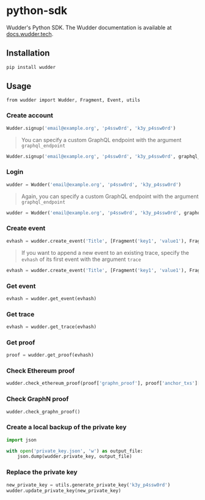 # python-sdk
Wudder's Python SDK. The Wudder documentation is available at [docs.wudder.tech](https://docs.wudder.tech/).

## Installation
```bash
pip install wudder
```

## Usage
```
from wudder import Wudder, Fragment, Event, utils
```

### Create account
```python
Wudder.signup('email@example.org', 'p4ssw0rd', 'k3y_p4ssw0rd')
```

> You can specify a custom GraphQL endpoint with the argument `graphql_endpoint`
```python
Wudder.signup('email@example.org', 'p4ssw0rd', 'k3y_p4ssw0rd', graphql_endpoint='https://api.testnet.wudder.tech/graphql/')
```

### Login
```python
wudder = Wudder('email@example.org', 'p4ssw0rd', 'k3y_p4ssw0rd')
```

> Again, you can specify a custom GraphQL endpoint with the argument `graphql_endpoint`
```python
wudder = Wudder('email@example.org', 'p4ssw0rd', 'k3y_p4ssw0rd', graphql_endpoint='https://api.testnet.wudder.tech/graphql/')
```

### Create event
```python
evhash = wudder.create_event('Title', [Fragment('key1', 'value1'), Fragment('key2', 'value2')])
```

> If you want to append a new event to an existing trace, specify the `evhash` of its first event with the argument `trace`
```python
evhash = wudder.create_event('Title', [Fragment('key1', 'value1'), Fragment('key2', 'value2')], trace='c106851cc1ce91b68254c1e82b2b5e2dbd97471ec7d7ffb6f55aeadba7683a04')
```

### Get event
```python
evhash = wudder.get_event(evhash)
```

### Get trace
```python
evhash = wudder.get_trace(evhash)
```

### Get proof
```python
proof = wudder.get_proof(evhash)
```

### Check Ethereum proof
```python
wudder.check_ethereum_proof(proof['graphn_proof'], proof['anchor_txs']['ethereum']))
```

### Check GraphN proof
```python
wudder.check_graphn_proof()
```

### Create a local backup of the private key
```python
import json

with open('private_key.json', 'w') as output_file:
    json.dump(wudder.private_key, output_file)
```

### Replace the private key
```python
new_private_key = utils.generate_private_key('k3y_p4ssw0rd')
wudder.update_private_key(new_private_key)
```
